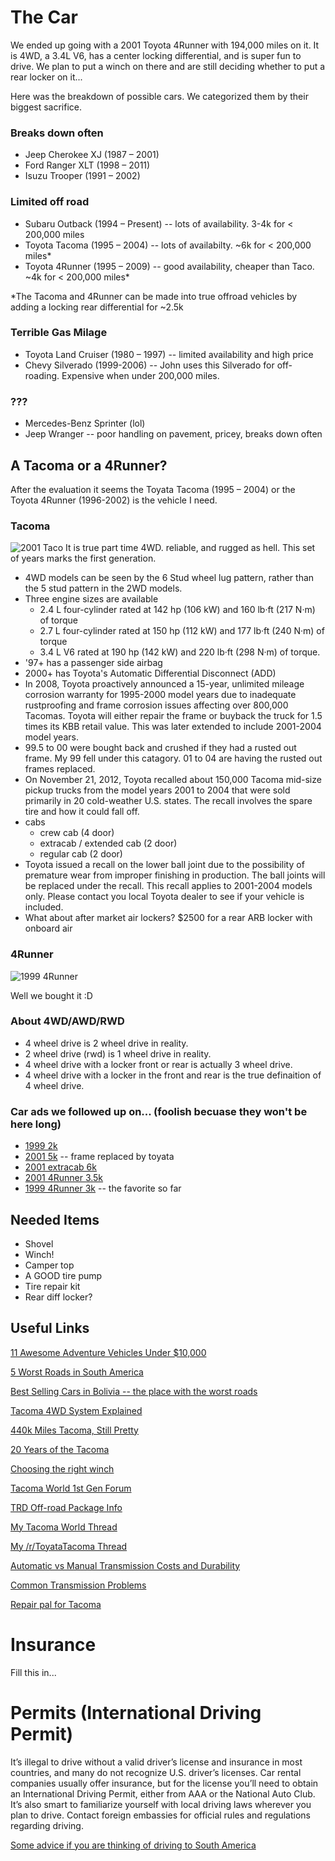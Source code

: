# The Car

We ended up going with a 2001 Toyota 4Runner with 194,000 miles on it.  It is 4WD, a 3.4L V6, has a center locking differential, and is super fun to drive.  We plan to put a winch on there and are still deciding whether to put a rear locker on it...

Here was the breakdown of possible cars.  We categorized them by their biggest sacrifice.

### Breaks down often
 + Jeep Cherokee XJ (1987 – 2001)
 + Ford Ranger XLT (1998 – 2011)
 + Isuzu Trooper (1991 – 2002)

### Limited off road
 + Subaru Outback (1994 – Present) -- lots of availability. 3-4k for < 200,000 miles
 + Toyota Tacoma (1995 – 2004) -- lots of availabilty.  ~6k for < 200,000 miles* 
 + Toyota 4Runner (1995 – 2009) -- good availability, cheaper than Taco.  ~4k for < 200,000 miles*

*The Tacoma and 4Runner can be made into true offroad vehicles by adding a locking rear differential for ~2.5k

### Terrible Gas Milage
 + Toyota Land Cruiser (1980 – 1997) -- limited availability and high price
 + Chevy Silverado (1999-2006) -- John uses this Silverado for off-roading.  Expensive when under 200,000 miles.

### ???
 + Mercedes-Benz Sprinter (lol)
 + Jeep Wranger -- poor handling on pavement, pricey, breaks down often

## A Tacoma or a 4Runner?

After the evaluation it seems the Toyata Tacoma (1995 – 2004) or the Toyota 4Runner (1996-2002) is the vehicle I need. 

### Tacoma

![2001 Taco](http://www.cstatic-images.com/stock/900x600/225414.jpg)
It is true part time 4WD. reliable, and rugged as hell. This set of years marks the first generation.  
 - 4WD models can be seen by the 6 Stud wheel lug pattern, rather than the 5 stud pattern in the 2WD models. 
 - Three engine sizes are available
 	+ 2.4 L four-cylinder rated at 142 hp (106 kW) and 160 lb·ft (217 N·m) of torque
 	+ 2.7 L four-cylinder rated at 150 hp (112 kW) and 177 lb·ft (240 N·m) of torque
 	+ 3.4 L V6 rated at 190 hp (142 kW) and 220 lb·ft (298 N·m) of torque.
 - '97+ has a passenger side airbag
 - 2000+ has Toyota's Automatic Differential Disconnect (ADD)
 - In 2008, Toyota proactively announced a 15-year, unlimited mileage corrosion warranty for 1995-2000 model years due to inadequate rustproofing and frame corrosion issues affecting over 800,000 Tacomas. Toyota will either repair the frame or buyback the truck for 1.5 times its KBB retail value. This was later extended to include 2001-2004 model years.
 - 99.5 to 00 were bought back and crushed if they had a rusted out frame. My 99 fell under this catagory. 01 to 04 are having the rusted out frames replaced.
 - On November 21, 2012, Toyota recalled about 150,000 Tacoma mid-size pickup trucks from the model years 2001 to 2004 that were sold primarily in 20 cold-weather U.S. states. The recall involves the spare tire and how it could fall off.
 - cabs
 	+ crew cab (4 door)
 	+ extracab / extended cab (2 door)
 	+ regular cab (2 door)
 - Toyota issued a recall on the lower ball joint due to the possibility of premature wear from improper finishing in production. The ball joints will be replaced under the recall. This recall applies to 2001-2004 models only. Please contact you local Toyota dealer to see if your vehicle is included.
 - What about after market air lockers? $2500 for a rear ARB locker with onboard air

### 4Runner

![1999 4Runner](https://media.ed.edmunds-media.com/toyota/4runner/1999/oem/1999_toyota_4runner_4dr-suv_limited_fq_oem_1_500.jpg)

Well we bought it :D



### About 4WD/AWD/RWD

 - 4 wheel drive is 2 wheel drive in reality.
 - 2 wheel drive (rwd) is 1 wheel drive in reality.
 - 4 wheel drive with a locker front or rear is actually 3 wheel drive.
 - 4 wheel drive with a locker in the front and rear is the true definaition of 4 wheel drive.


### Car ads we followed up on...  (foolish becuase they won't be here long)

 + [1999 2k](http://columbus.craigslist.org/cto/5955605319.html)  
 + [2001 5k](http://columbus.craigslist.org/cto/5936667309.html) -- frame replaced by toyata
 + [2001 extracab 6k](http://mansfield.craigslist.org/cto/5948284833.html)
 + [2001 4Runner 3.5k](http://columbus.craigslist.org/cto/5956069277.html)
 + [1999 4Runner 3k](http://columbus.craigslist.org/ctd/5954734686.html) -- the favorite so far



## Needed Items

 + Shovel
 + Winch!
 + Camper top
 + A GOOD tire pump
 + Tire repair kit
 + Rear diff locker?



## Useful Links

[11 Awesome Adventure Vehicles Under $10,000](https://gearjunkie.com/best-used-adventure-vehicle-truck)

[5 Worst Roads in South America](http://www.realworldholidays.co.uk/blog/2015/07/16/the-5-worst-roads-in-south-america/)

[Best Selling Cars in Bolivia -- the place with the worst roads](http://www.thetruthaboutcars.com/2012/03/best-selling-cars-around-the-globe-simple-passenger-cars-in-bolivia-que-no/)

[Tacoma 4WD System Explained](http://www.tacomahq.com/4546/toyota-tacoma-4-wheel-drive-explained/)

[440k Miles Tacoma, Still Pretty](http://www.tacomahq.com/3427/1999-toyota-tacoma-400k-miles/)

[20 Years of the Tacoma](http://www.motortrend.com/news/20-years-of-the-toyota-tacoma/)

[Choosing the right winch](http://news.pickuptrucks.com/2011/02/pickup-trucks-101-choosing-the-right-winch.html)

[Tacoma World 1st Gen Forum](https://www.tacomaworld.com/forums/1st-gen-tacomas-1995-2004.4/)

[TRD Off-road Package Info](http://www.customtacos.com/forum/50-1995-5-2004/129912-trd-vs-sr5-packages-2001-tacoma.html)

[My Tacoma World Thread](https://www.tacomaworld.com/threads/buying-a-taco-to-travel-south-america-i-have-some-questions.469612/)

[My /r/ToyataTacoma Thread](https://www.reddit.com/r/ToyotaTacoma/comments/5nl9f3/buying_a_first_gen_tacoma_to_drive_through_south/)

[Automatic vs Manual Transmission Costs and Durability](http://mechanics.stackexchange.com/questions/6276/durability-of-automatic-transmission-boxes-versus-durability-of-manual-transmiss)

[Common Transmission Problems](http://www.transmissionrepaircostguide.com/10-common-transmission-problems/)

[Repair pal for Tacoma](http://repairpal.com/problems/toyota/tacoma/most+reported)


# Insurance


Fill this in...


# Permits (International Driving Permit)

It’s illegal to drive without a valid driver’s license and insurance in most countries, and many do not recognize U.S. driver’s licenses. Car rental companies usually offer insurance, but for the license you’ll need to obtain an International Driving Permit, either from AAA or the National Auto Club. It’s also smart to familiarize yourself with local driving laws wherever you plan to drive. Contact foreign embassies for official rules and regulations regarding driving.

[Some advice if you are thinking of driving to South America](http://austintoargentina.travellerspoint.com/20/)



